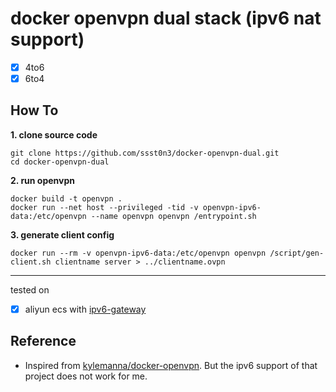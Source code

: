 # docker openvpn dual stack (ipv6 nat support)

- [x] 4to6
- [x] 6to4

## How To

**1. clone source code**

```
git clone https://github.com/ssst0n3/docker-openvpn-dual.git
cd docker-openvpn-dual
```

**2. run openvpn**

```
docker build -t openvpn .
docker run --net host --privileged -tid -v openvpn-ipv6-data:/etc/openvpn --name openvpn openvpn /entrypoint.sh
```

**3. generate client config**

```
docker run --rm -v openvpn-ipv6-data:/etc/openvpn openvpn /script/gen-client.sh clientname server > ../clientname.ovpn
```

----

tested on 
- [x] aliyun ecs with [ipv6-gateway](https://www.alibabacloud.com/help/en/ipv6-gateway)

## Reference

* Inspired from [kylemanna/docker-openvpn](https://github.com/kylemanna/docker-openvpn). But the ipv6 support of that project does not work for me.
